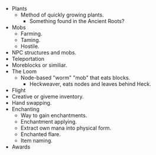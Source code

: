 * Plants
	* Method of quickly growing plants.
		* Something found in the Ancient Roots?
* Mobs
	* Farming.
	* Taming.
	* Hostile.
* NPC structures and mobs.
* Teleportation
* Moreblocks or similiar.
* The Loom
	* Node-based "worm" "mob" that eats blocks.
		* Heckweaver, eats nodes and leaves behind Heck.
* Flight
* Creative or giveme inventory.
* Hand swapping.
* Enchanting
	* Way to gain enchantments.
	* Enchantment applying.
	* Extract own mana into physical form.
	* Enchanted flare.
	* Item naming.
* Awards
